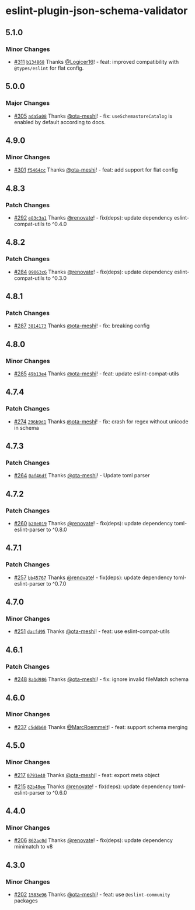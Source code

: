 # eslint-plugin-json-schema-validator

## 5.1.0

### Minor Changes

- [#311](https://github.com/ota-meshi/eslint-plugin-json-schema-validator/pull/311) [`b134868`](https://github.com/ota-meshi/eslint-plugin-json-schema-validator/commit/b134868885110c34b6a8fa2104feac943315b8e3) Thanks [@Logicer16](https://github.com/Logicer16)! - feat: improved compatibility with `@types/eslint` for flat config.

## 5.0.0

### Major Changes

- [#305](https://github.com/ota-meshi/eslint-plugin-json-schema-validator/pull/305) [`ada5a08`](https://github.com/ota-meshi/eslint-plugin-json-schema-validator/commit/ada5a0818d0f067a99dcfe3e134acac218479536) Thanks [@ota-meshi](https://github.com/ota-meshi)! - fix: `useSchemastoreCatalog` is enabled by default according to docs.

## 4.9.0

### Minor Changes

- [#301](https://github.com/ota-meshi/eslint-plugin-json-schema-validator/pull/301) [`f5464cc`](https://github.com/ota-meshi/eslint-plugin-json-schema-validator/commit/f5464ccbb90f225e9e6dbd444d590d807ecf95fe) Thanks [@ota-meshi](https://github.com/ota-meshi)! - feat: add support for flat config

## 4.8.3

### Patch Changes

- [#292](https://github.com/ota-meshi/eslint-plugin-json-schema-validator/pull/292) [`e83c3a1`](https://github.com/ota-meshi/eslint-plugin-json-schema-validator/commit/e83c3a149a88cb6f62d5edb60029961c57951efc) Thanks [@renovate](https://github.com/apps/renovate)! - fix(deps): update dependency eslint-compat-utils to ^0.4.0

## 4.8.2

### Patch Changes

- [#284](https://github.com/ota-meshi/eslint-plugin-json-schema-validator/pull/284) [`09063c6`](https://github.com/ota-meshi/eslint-plugin-json-schema-validator/commit/09063c65199bff24b9f2d0c793361e26d5610d9e) Thanks [@renovate](https://github.com/apps/renovate)! - fix(deps): update dependency eslint-compat-utils to ^0.3.0

## 4.8.1

### Patch Changes

- [#287](https://github.com/ota-meshi/eslint-plugin-json-schema-validator/pull/287) [`3814173`](https://github.com/ota-meshi/eslint-plugin-json-schema-validator/commit/38141731c18dbd7ba07436f80388ea794d9c6845) Thanks [@ota-meshi](https://github.com/ota-meshi)! - fix: breaking config

## 4.8.0

### Minor Changes

- [#285](https://github.com/ota-meshi/eslint-plugin-json-schema-validator/pull/285) [`49b13e4`](https://github.com/ota-meshi/eslint-plugin-json-schema-validator/commit/49b13e4d9516a08d198176079a47d63b0e7b92f9) Thanks [@ota-meshi](https://github.com/ota-meshi)! - feat: update eslint-compat-utils

## 4.7.4

### Patch Changes

- [#274](https://github.com/ota-meshi/eslint-plugin-json-schema-validator/pull/274) [`296b9d1`](https://github.com/ota-meshi/eslint-plugin-json-schema-validator/commit/296b9d173edd8e22dbd7b85261e622184ffd87d9) Thanks [@ota-meshi](https://github.com/ota-meshi)! - fix: crash for regex without unicode in schema

## 4.7.3

### Patch Changes

- [#264](https://github.com/ota-meshi/eslint-plugin-json-schema-validator/pull/264) [`0af46df`](https://github.com/ota-meshi/eslint-plugin-json-schema-validator/commit/0af46df0165080741960e8ba4c6c54a865bea9db) Thanks [@ota-meshi](https://github.com/ota-meshi)! - Update toml parser

## 4.7.2

### Patch Changes

- [#260](https://github.com/ota-meshi/eslint-plugin-json-schema-validator/pull/260) [`b20e019`](https://github.com/ota-meshi/eslint-plugin-json-schema-validator/commit/b20e0190b4ca09f3bbb592e2b1256ad9cc775945) Thanks [@renovate](https://github.com/apps/renovate)! - fix(deps): update dependency toml-eslint-parser to ^0.8.0

## 4.7.1

### Patch Changes

- [#257](https://github.com/ota-meshi/eslint-plugin-json-schema-validator/pull/257) [`bb45767`](https://github.com/ota-meshi/eslint-plugin-json-schema-validator/commit/bb457670c702083158f9b3c452ab74a4cad50506) Thanks [@renovate](https://github.com/apps/renovate)! - fix(deps): update dependency toml-eslint-parser to ^0.7.0

## 4.7.0

### Minor Changes

- [#251](https://github.com/ota-meshi/eslint-plugin-json-schema-validator/pull/251) [`dacfd95`](https://github.com/ota-meshi/eslint-plugin-json-schema-validator/commit/dacfd95e8325f2f06e2161028dd27c9f12c502a2) Thanks [@ota-meshi](https://github.com/ota-meshi)! - feat: use eslint-compat-utils

## 4.6.1

### Patch Changes

- [#248](https://github.com/ota-meshi/eslint-plugin-json-schema-validator/pull/248) [`8a1d986`](https://github.com/ota-meshi/eslint-plugin-json-schema-validator/commit/8a1d98655b5dfe030ac910f2df6dcc4dc9e8afbf) Thanks [@ota-meshi](https://github.com/ota-meshi)! - fix: ignore invalid fileMatch schema

## 4.6.0

### Minor Changes

- [#237](https://github.com/ota-meshi/eslint-plugin-json-schema-validator/pull/237) [`c5ddb60`](https://github.com/ota-meshi/eslint-plugin-json-schema-validator/commit/c5ddb600ed8c9a32949a904992ee241636aa9ad5) Thanks [@MarcRoemmelt](https://github.com/MarcRoemmelt)! - feat: support schema merging

## 4.5.0

### Minor Changes

- [#217](https://github.com/ota-meshi/eslint-plugin-json-schema-validator/pull/217) [`0791e40`](https://github.com/ota-meshi/eslint-plugin-json-schema-validator/commit/0791e400d26964175958cd6bbbf7ce2e494faf9b) Thanks [@ota-meshi](https://github.com/ota-meshi)! - feat: export meta object

- [#215](https://github.com/ota-meshi/eslint-plugin-json-schema-validator/pull/215) [`82b48ee`](https://github.com/ota-meshi/eslint-plugin-json-schema-validator/commit/82b48eed4abe913ae6ffa3be6b6897be957ebfbd) Thanks [@renovate](https://github.com/apps/renovate)! - fix(deps): update dependency toml-eslint-parser to ^0.6.0

## 4.4.0

### Minor Changes

- [#206](https://github.com/ota-meshi/eslint-plugin-json-schema-validator/pull/206) [`862ac0d`](https://github.com/ota-meshi/eslint-plugin-json-schema-validator/commit/862ac0d377a40f502dfad6e311da9b102f9e6f2b) Thanks [@renovate](https://github.com/apps/renovate)! - fix(deps): update dependency minimatch to v8

## 4.3.0

### Minor Changes

- [#202](https://github.com/ota-meshi/eslint-plugin-json-schema-validator/pull/202) [`1583e96`](https://github.com/ota-meshi/eslint-plugin-json-schema-validator/commit/1583e96ccb37b0fc93ee89ddbde81edd62cf502e) Thanks [@ota-meshi](https://github.com/ota-meshi)! - feat: use `@eslint-community` packages

